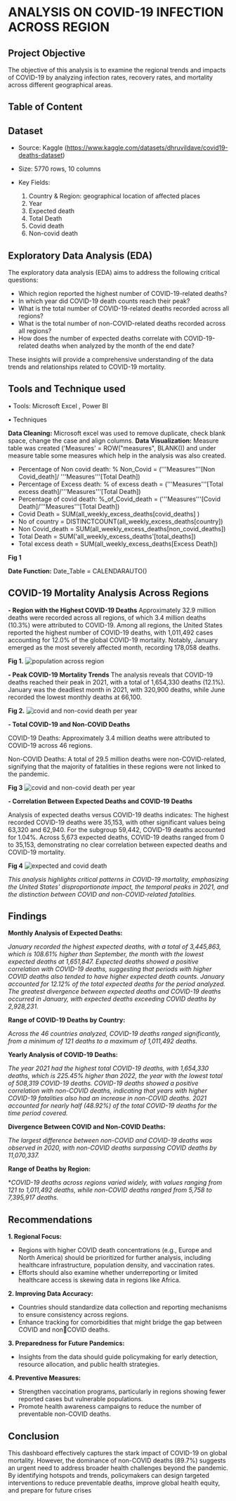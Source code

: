 # ANALYSIS ON COVID-19 INFECTION ACROSS REGION
## Project Objective
The objective of this analysis is to examine the regional trends and impacts of COVID-19 by  analyzing infection rates, recovery rates, and mortality across different geographical areas.
## Table of Content
## Dataset
- Source: Kaggle (https://www.kaggle.com/datasets/dhruvildave/covid19-deaths-dataset)
- Size: 5770 rows, 10 columns
- Key Fields:

  1. Country & Region: geographical location of affected places
  2. Year
  3. Expected death
  4. Total Death
  5. Covid death
  6. Non-covid death
## Exploratory Data Analysis (EDA)
The exploratory data analysis (EDA) aims to address the following critical questions:

- Which region reported the highest number of COVID-19-related deaths?
- In which year did COVID-19 death counts reach their peak?
- What is the total number of COVID-19-related deaths recorded across all regions?
- What is the total number of non-COVID-related deaths recorded across all regions?
- How does the number of expected deaths correlate with COVID-19-related deaths when analyzed by the month of the end date?

These insights will provide a comprehensive understanding of the data trends and relationships related to COVID-19 mortality.

## Tools and Technique used

• Tools: Microsoft Excel , Power BI

• Techniques

**Data Cleaning:** Microsoft excel was used to remove duplicate, check blank space, change 
the case and align columns.
**Data Visualization:** Measure table was created ('Measures' = ROW("measures", 
BLANK()) and under measure table some measures which help in the analysis was also 
created.
- Percentage of Non covid death: % Non_Covid = ('''Measures'''[Non Covid_death]/ 
'''Measures'''[Total Death])
- Percentage of Excess death: % of excess death = ('''Measures'''[Total excess 
death]/'''Measures'''[Total Death])
- Percentage of covid death: %_of_Covid_death = ('''Measures'''[Covid 
Death]/'''Measures'''[Total Death])
- Covid Death = SUM(all_weekly_excess_deaths[covid_deaths] )
- No of country = DISTINCTCOUNT(all_weekly_excess_deaths[country])
- Non Covid_death = SUM(all_weekly_excess_deaths[non_covid_deaths])
- Total Death = SUM('all_weekly_excess_deaths'[total_deaths])
- Total excess death = SUM(all_weekly_excess_deaths[Excess Death])

 **Fig 1** 

**Date Function:** Date_Table = CALENDARAUTO()

## COVID-19 Mortality Analysis Across Regions

**- Region with the Highest COVID-19 Deaths**
  Approximately 32.9 million deaths were recorded across all regions, of which 3.4 million deaths (10.3%) were attributed to COVID-19. Among all regions, the United States reported the highest    number of COVID-19 deaths, with 1,011,492 cases accounting for 12.0% of the global COVID-19 mortality. Notably, January emerged as the most severely affected month, recording 178,058 deaths.

**Fig 1.**
  ![population across region](https://github.com/user-attachments/assets/67b295e5-4efa-42aa-91c4-e9e6f1fd444b)

**- Peak COVID-19 Mortality Trends**
  The analysis reveals that COVID-19 deaths reached their peak in 2021, with a total of 1,654,330 deaths (12.1%). January was the deadliest month in 2021, with 320,900 deaths, while June recorded the lowest monthly deaths at 66,100.

**Fig 2.**
![covid and non-covid death per year](https://github.com/user-attachments/assets/328df46e-1abe-4596-b55e-7e78a8e688dc)

**- Total COVID-19 and Non-COVID Deaths**

   COVID-19 Deaths: Approximately 3.4 million deaths were attributed to COVID-19 across 46 regions.

   Non-COVID Deaths: A total of 29.5 million deaths were non-COVID-related, signifying that the majority of fatalities in these regions were not linked to the pandemic.

**Fig 3**
![covid and non-covid death per year](https://github.com/user-attachments/assets/f9692fa8-3b2f-43fc-9eec-d07f76959d93)

**- Correlation Between Expected Deaths and COVID-19 Deaths**

   Analysis of expected deaths versus COVID-19 deaths indicates: The highest recorded COVID-19 deaths were 35,153, with other significant values being 63,320 and 62,940.
   For the subgroup 59,442, COVID-19 deaths accounted for 1.04%.
   Across 5,673 expected deaths, COVID-19 deaths ranged from 0 to 35,153, demonstrating no clear correlation between expected deaths and COVID-19 mortality.

**Fig 4**
![expected and covid death](https://github.com/user-attachments/assets/fb28be51-9fcf-4e4e-82ba-e06a931cff3d)

  _This analysis highlights critical patterns in COVID-19 mortality, emphasizing the United States' disproportionate impact, the temporal peaks in 2021, and the distinction between COVID and       non-COVID-related fatalities._

## Findings

**Monthly Analysis of Expected Deaths:**

_January recorded the highest expected deaths, with a total of 3,445,863, which is 108.61% higher than September, the month with the lowest expected deaths at 1,651,847._
_Expected deaths showed a positive correlation with COVID-19 deaths, suggesting that periods with higher COVID deaths also tended to have higher expected death counts._
_January accounted for 12.12% of the total expected deaths for the period analyzed._
_The greatest divergence between expected deaths and COVID-19 deaths occurred in January, with expected deaths exceeding COVID deaths by 2,928,231._

**Range of COVID-19 Deaths by Country:**

_Across the 46 countries analyzed, COVID-19 deaths ranged significantly, from a minimum of 121 deaths to a maximum of 1,011,492 deaths._

**Yearly Analysis of COVID-19 Deaths:**

_The year 2021 had the highest total COVID-19 deaths, with 1,654,330 deaths, which is 225.45% higher than 2022, the year with the lowest total of 508,319 COVID-19 deaths._
_COVID-19 deaths showed a positive correlation with non-COVID deaths, indicating that years with higher COVID-19 fatalities also had an increase in non-COVID deaths._
_2021 accounted for nearly half (48.92%) of the total COVID-19 deaths for the time period covered._

**Divergence Between COVID and Non-COVID Deaths:**

_The largest difference between non-COVID and COVID-19 deaths was observed in 2020, with non-COVID deaths surpassing COVID deaths by 11,070,337._

**Range of Deaths by Region:**

**COVID-19 deaths across regions varied widely, with values ranging from 121 to 1,011,492 deaths, while non-COVID deaths ranged from 5,758 to 7,395,917 deaths.*


## Recommendations

**1. Regional Focus:**
- Regions with higher COVID death concentrations (e.g., Europe and North America) 
should be prioritized for further analysis, including healthcare infrastructure, population 
density, and vaccination rates.
- Efforts should also examine whether underreporting or limited healthcare access is 
skewing data in regions like Africa.

**2. Improving Data Accuracy:**
- Countries should standardize data collection and reporting mechanisms to ensure 
consistency across regions.
- Enhance tracking for comorbidities that might bridge the gap between COVID and nonCOVID deaths.

**3. Preparedness for Future Pandemics:**
- Insights from the data should guide policymaking for early detection, resource 
allocation, and public health strategies.

**4. Preventive Measures:**
- Strengthen vaccination programs, particularly in regions showing fewer reported cases 
but vulnerable populations.
- Promote health awareness campaigns to reduce the number of preventable non-COVID 
deaths.

## Conclusion

This dashboard effectively captures the stark impact of COVID-19 on global mortality. However, the 
dominance of non-COVID deaths (89.7%) suggests an urgent need to address broader health challenges 
beyond the pandemic. By identifying hotspots and trends, policymakers can design targeted 
interventions to reduce preventable deaths, improve global health equity, and prepare for future crises
